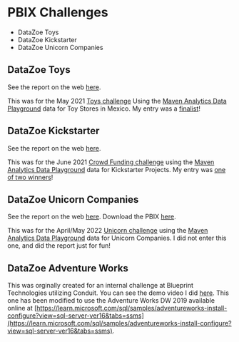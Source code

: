 # PBIX Challenges

- DataZoe Toys
- DataZoe Kickstarter
- DataZoe Unicorn Companies

## DataZoe Toys

See the report on the web [here](https://app.powerbi.com/view?r=eyJrIjoiZWIxNjIzY2UtOWZiYi00NjczLWFlNTMtZGE0MDY5NGRlOWQ2IiwidCI6IjkyOWVlMzI0LTk3YzQtNDk1YS04MjM5LTZhZDg3NDk0MGVlYyIsImMiOjN9).

This was for the May 2021 [Toys challenge](https://www.mavenanalytics.io/blog/maven-toys-challenge) Using the [Maven Analytics Data Playground](https://www.mavenanalytics.io/data-playground) data for Toy Stores in Mexico. My entry was a [finalist](https://www.linkedin.com/posts/csdutton_maven-toys-challenge-winners-activity-6805536789206462464-fC5a?utm_source=linkedin_share&utm_medium=member_desktop_web)!


## DataZoe Kickstarter

See the report on the web [here](https://www.datazoepowerbi.com/_files/ugd/991134_1b2a1bdabfdc4854aa2203ee23b99eb8.pdf).

This was for the June 2021 [Crowd Funding challenge](https://www.mavenanalytics.io/blog/maven-crowdfunding-challenge) using the [Maven Analytics Data Playground](https://www.mavenanalytics.io/data-playground) data for Kickstarter Projects. My entry was [one of two winners](https://www.linkedin.com/posts/csdutton_maven-crowdfunding-challenge-winners-activity-6820704167263260673-5gvt?utm_source=linkedin_share&utm_medium=member_desktop_web)! 


## DataZoe Unicorn Companies

See the report on the web [here](https://app.powerbi.com/view?r=eyJrIjoiMGNlNjA2NjktNTIyYy00MDllLWI0NDItNGRkNDAxODkyYjU0IiwidCI6IjkyOWVlMzI0LTk3YzQtNDk1YS04MjM5LTZhZDg3NDk0MGVlYyIsImMiOjN9).
Download the PBIX [here](https://github.com/DataZoe/PBIX-Challenges/raw/main/DataZoe%20Unicorn%20Companies.pbix).

This was for the April/May 2022 [Unicorn challenge](https://www.mavenanalytics.io/blog/maven-unicorn-challenge) using the [Maven Analytics Data Playground](https://www.mavenanalytics.io/data-playground) data for Unicorn Companies. I did not enter this one, and did the report just for fun!

## DataZoe Adventure Works

This was orginally created for an internal challenge at Blueprint Technologies utilizing Conduit. You can see the demo video I did [here](link). This one has been modified to use the Adventure Works DW 2019 available online at [https://learn.microsoft.com/sql/samples/adventureworks-install-configure?view=sql-server-ver16&tabs=ssms](https://learn.microsoft.com/sql/samples/adventureworks-install-configure?view=sql-server-ver16&tabs=ssms).
